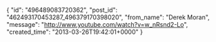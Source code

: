  {
   "id": "496489083720362",
   "post_id": "462493170453287_496379170398020",
   "from_name": "Derek Moran",
   "message": "http://www.youtube.com/watch?v=w_nRsnd2-Lo",
   "created_time": "2013-03-26T19:42:01+0000"
 }
